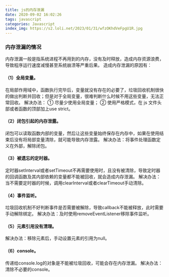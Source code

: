```yaml
---
title: js的内存泄漏
date: 2020-09-02 16:02:26
tags: javascript
categories: Javascript
index_img: https://s2.loli.net/2023/01/31/wfzOKhdVeFpgU1R.jpg
---
```


### 内存泄漏的情况
内存泄漏一般是指系统进程不再用到的内存，没有及时释放，造成内存资源浪费，导致程序运行速度减慢甚至系统崩溃等严重后果。
造成内存泄漏的原因有：


#### （1）全局变量。
在局部作用域中，函数执行完毕后，变量就没有存在的必要了，垃圾回收机制很快的做出判断并回收；但是对于全局变量，很难判断什么时候不用这些变量，无法正常回收。
解决办法：
① 尽量少使用全局变量；
② 使用严格模式，在 js 文件头部或者函数的顶部加上use strict。


#### （2）闭包引起的内存泄露。
闭包可以读取函数内部的变量，然后让这些变量始终保存在内存中，如果在使用结束后没有将局部变量清除，就可能导致内存泄露。
解决办法：将事件处理函数定义在外部，解除闭包。


#### （3）被遗忘的定时器。
定时器setInterval或者setTimeout不再需要使用时，且没有被清除，导致定时器的回调函数及其内部依赖的变量都不能被回收，就会造成内存泄漏。
解决办法：当不需要定时器的时候，调用clearInterval或者clearTimeout手动清除。


#### （4）事件监听。
垃圾回收机制不好判断事件是否需要被解除，导致callback不能被释放，此时需要手动解除绑定。
解决办法：及时使用removeEventListener移除事件监听。


#### （5）元素引用没有清理。
解决办法：移除元素后，手动设置元素的引用为null。


#### （6）console。
传递给console.log的对象是不能被垃圾回收，可能会存在内存泄漏。
解决办法：清除不必要的console。

